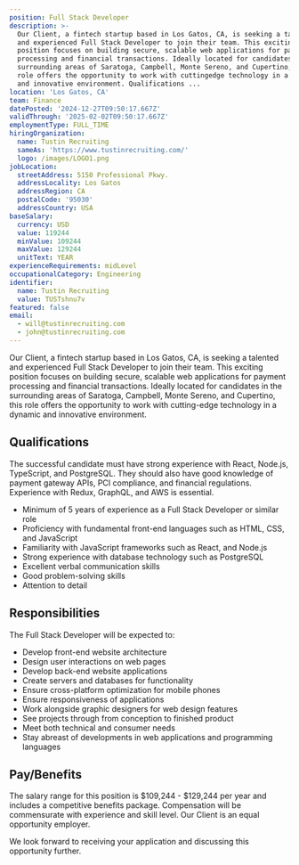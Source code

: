 ```yaml
---
position: Full Stack Developer
description: >-
  Our Client, a fintech startup based in Los Gatos, CA, is seeking a talented
  and experienced Full Stack Developer to join their team. This exciting
  position focuses on building secure, scalable web applications for payment
  processing and financial transactions. Ideally located for candidates in the
  surrounding areas of Saratoga, Campbell, Monte Sereno, and Cupertino, this
  role offers the opportunity to work with cuttingedge technology in a dynamic
  and innovative environment. Qualifications ...
location: 'Los Gatos, CA'
team: Finance
datePosted: '2024-12-27T09:50:17.667Z'
validThrough: '2025-02-02T09:50:17.667Z'
employmentType: FULL_TIME
hiringOrganization:
  name: Tustin Recruiting
  sameAs: 'https://www.tustinrecruiting.com/'
  logo: /images/LOGO1.png
jobLocation:
  streetAddress: 5150 Professional Pkwy.
  addressLocality: Los Gatos
  addressRegion: CA
  postalCode: '95030'
  addressCountry: USA
baseSalary:
  currency: USD
  value: 119244
  minValue: 109244
  maxValue: 129244
  unitText: YEAR
experienceRequirements: midLevel
occupationalCategory: Engineering
identifier:
  name: Tustin Recruiting
  value: TUSTshnu7v
featured: false
email:
  - will@tustinrecruiting.com
  - john@tustinrecruiting.com
---
```




Our Client, a fintech startup based in Los Gatos, CA, is seeking a talented and experienced Full Stack Developer to join their team. This exciting position focuses on building secure, scalable web applications for payment processing and financial transactions. Ideally located for candidates in the surrounding areas of Saratoga, Campbell, Monte Sereno, and Cupertino, this role offers the opportunity to work with cutting-edge technology in a dynamic and innovative environment.

## Qualifications

The successful candidate must have strong experience with React, Node.js, TypeScript, and PostgreSQL. They should also have good knowledge of payment gateway APIs, PCI compliance, and financial regulations. Experience with Redux, GraphQL, and AWS is essential. 

- Minimum of 5 years of experience as a Full Stack Developer or similar role
- Proficiency with fundamental front-end languages such as HTML, CSS, and JavaScript
- Familiarity with JavaScript frameworks such as React, and Node.js
- Strong experience with database technology such as PostgreSQL
- Excellent verbal communication skills
- Good problem-solving skills
- Attention to detail

## Responsibilities

The Full Stack Developer will be expected to:

- Develop front-end website architecture
- Design user interactions on web pages
- Develop back-end website applications
- Create servers and databases for functionality
- Ensure cross-platform optimization for mobile phones
- Ensure responsiveness of applications
- Work alongside graphic designers for web design features
- See projects through from conception to finished product
- Meet both technical and consumer needs
- Stay abreast of developments in web applications and programming languages

## Pay/Benefits

The salary range for this position is $109,244 - $129,244 per year and includes a competitive benefits package. Compensation will be commensurate with experience and skill level. Our Client is an equal opportunity employer.

We look forward to receiving your application and discussing this opportunity further.
